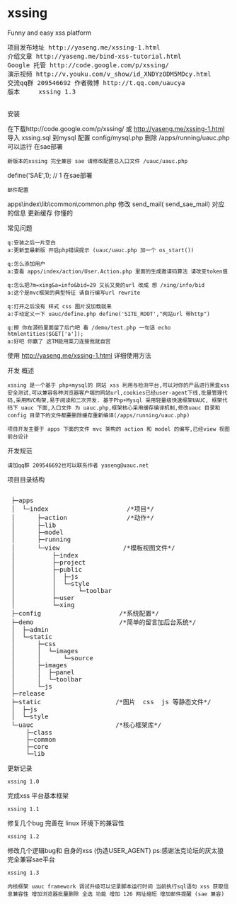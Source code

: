 xssing
======

Funny and easy xss platform
  
 
<pre>
项目发布地址 http://yaseng.me/xssing-1.html
介绍文章 http://yaseng.me/bind-xss-tutorial.html
Google 托管 http://code.google.com/p/xssing/
演示视频 http://v.youku.com/v_show/id_XNDYzODM5MDcy.html
交流qq群 209546692 作者微博 http://t.qq.com/uaucya
版本     xssing 1.3

</pre>

安装

在下载http://code.google.com/p/xssing/ 或 http://yaseng.me/xssing-1.html 导入 xssing.sql 到mysql 配置 config/mysql.php 删除 /apps/running/uauc.php 可以运行
在sae部署

    新版本的xssing 完全兼容 sae 请修改配置总入口文件 /uauc/uauc.php 

define('SAE',1); // 1 在sae部署

    邮件配置

apps\index\lib\common\common.php 修改 send_mail( send_sae_mail) 对应的信息 更新缓存 你懂的

常见问题

    q:安装之后一片空白
    a:更新至最新版 开启php错误提示 (uauc/uauc.php 加一个 os_start())

    q:怎么添加用户
    a:查看 apps/index/action/User.Action.php 里面的生成邀请码算法 请改变token值

    q:怎么把?m=xing&a=info&bid=29 又长又臭的url 改成 想 /xing/info/bid
    a:这个是mvc框架的典型特征 请自行编写url rewrite

    q:打开之后没有 样式 css 图片没加载就来
    a:手动定义一下 uauc/define.php define('SITE_ROOT',"网站url 带http")

    q:擦 你在源码里面留了后门吧 看 /demo/test.php 一句话 echo htmlentities($GET['a']);
    a:好吧 你赢了 这TM能用菜刀连接我就自宫 

使用
http://yaseng.me/xssing-1.html 详细使用方法

开发
概述

    xssing 是一个基于 php+mysql的 网站 xss 利用与检测平台,可以对你的产品进行黑盒xss安全测试,可以兼容各种浏览器客户端的网站url,cookies已经user-agent下线,批量管理代码,采用MVC构架,易于阅读和二次开发. 基于Php+Mysql 采用轻量级快速框架UAUC, 框架代码下 uauc 下面,入口文件 为 uauc.php,框架核心采用缓存编译机制,修改uauc 目录和 config 目录下的文件都要删除缓存重新编译(/apps/running/uauc.php) 

    项目开发主要于 apps 下面的文件 mvc 架构的 action 和 model 的编写,已经view 视图前台设计

开发规范

    请加qq群 209546692也可以联系作者 yaseng@uauc.net 

项目目录结构
<pre>

 ├─apps   
 │  └─index                     /*项目*/
 │      ├─action                /*动作*/
 │      ├─lib
 │      ├─model
 │      ├─running
 │      └─view                 /*模板视图文件*/
 │          ├─index
 │          ├─project
 │          ├─public
 │          │  ├─js
 │          │  └─style
 │          │      └─toolbar
 │          ├─user
 │          └─xing
 ├─config                     /*系统配置*/
 ├─demo                       /*简单的留言加后台系统*/       
 │  ├─admin
 │  └─static
 │      ├─css
 │      │  └─images
 │      │      └─source
 │      ├─images
 │      │  ├─panel
 │      │  └─toolbar
 │      └─js
 ├─release
 ├─static                    /*图片  css  js 等静态文件*/
 │  ├─js
 │  └─style 
 └─uauc                      /*核心框架库*/
     ├─class
     ├─common
     ├─core
     └─lib 
</pre>

更新记录

    xssing 1.0

完成xss 平台基本框架

    xssing 1.1

修复几个bug 完善在 linux 环境下的兼容性

    xssing 1.2

修改几个逻辑bug和 自身的xss (伪造USER_AGENT) ps:感谢法克论坛的灰太狼 完全兼容sae平台

    xssing 1.3

    内核框架 uauc framework 调试升级可以记录脚本运行时间 当前执行sql语句 xss 获取信息兼容性 增加浏览器批量删除 全选 功能 增加 126 网址缩短 增加邮件提醒 (sae 兼容) 
